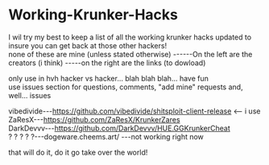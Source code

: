 # Working-Krunker-Hacks

I wil try my best to keep a list of all the working krunker hacks updated to insure you can get back at those other hackers!                                                                                                  
none of these are mine (unless stated otherwise) ------On the left are the creators (i think) -----on the right are the links (to dowload)                                                                                                  

only use in hvh hacker vs hacker... blah blah blah... have fun                                                                                                  
use issues section for questions, comments, "add mine" requests and, well... issues                                                                                                  


 vibedivide---https://github.com/vibedivide/shitsploit-client-release  <-- i use                                                                                    
     ZaResX---https://github.com/ZaResX/KrunkerZares                                                                                                   
  DarkDevvv---https://github.com/DarkDevvv/HUE.GGKrunkerCheat                                                                                                  
  ? ? ? ? ?---dogeware.cheems.art/ ---not working right now                                                                                                  
  
  
  that will do it, do it go take over the world!                                                                                                   

